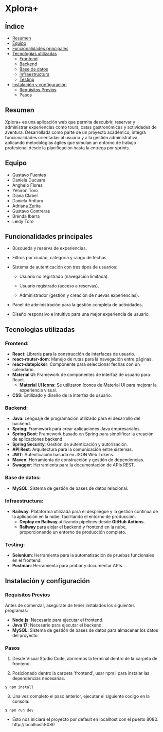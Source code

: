 # Xplora+

## Índice
- [Resumen](#resumen)
- [Equipo](#equipo)
- [Funcionalidades principales](#funcionalidades-principales)
- [Tecnologías utilizadas](#tecnologías-utilizadas)
  - [Frontend](#frontend)
  - [Backend](#backend)
  - [Base de datos](#base-de-datos)
  - [Infraestructura](#infraestructura)
  - [Testing](#testing)
- [Instalación y configuración](#instalación-y-configuración)
  - [Requisitos Previos](#requisitos-previos)
  - [Pasos](#pasos)

## Resumen

Xplora+ es una aplicación web que permite descubrir, reservar y administrar experiencias como tours, catas gastronómicas y actividades de aventura. Desarrollada como parte de un proyecto académico, integra funcionalidades orientadas al usuario y a la gestión administrativa, aplicando metodologías ágiles que simulan un entorno de trabajo profesional desde la planificación hasta la entrega por sprints.

## Equipo
* Gustavo Fuentes
* Daniela Ducuara
* Anghelo Flores
* Yehiron Toro
* Diana Clabel 
* Daniela Anttury
* Adriana Zurita
* Gustavo Contreras
* Brenda Ibarra
* Leidy Toro

## Funcionalidades principales
+ Búsqueda y reserva de experiencias.

+ Filtros por ciudad, categoría y rango de fechas.

+  Sistema de autenticación con tres tipos de usuarios: 
    + Usuario no registrado (navegación limitada).

    + Usuario registrado (acceso a reservas).

    + Administrador (gestión y creación de nuevas experiencias).

+ Panel de administración para la gestión completa de actividades.

+ Diseño responsivo e intuitivo para una mejor experiencia de usuario.

## Tecnologìas utilizadas


### Frontend:
- **React**: Librería para la construcción de interfaces de usuario.
- **react-router-dom**: Manejo de rutas para la navegación entre páginas.
- **react-datepicker**: Componente para seleccionar fechas con un calendario.
- **Material UI**: Framework de componentes de interfaz de usuario para React.
  - **Material UI Icons**: Se utilizaron íconos de Material UI para mejorar la experiencia visual.
- **CSS**: Estilizado y diseño de la interfaz de usuario.

### Backend:
- **Java**: Lenguaje de programación utilizado para el desarrollo del backend.
- **Spring**: Framework para crear aplicaciones Java empresariales.
- **Spring Boot**: Framework basado en Spring para simplificar la creación de aplicaciones backend.
- **Spring Security**: Gestión de autenticación y autorización.
- **API Rest**: Arquitectura para la comunicación entre sistemas.
- **JWT**: Autenticación basada en JSON Web Tokens.
- **Maven**: Herramienta de construcción y gestión de dependencias.
- **Swagger**: Herramienta para la documentación de APIs REST.

### Base de datos:
- **MySQL**: Sistema de gestión de bases de datos relacional.

### Infraestructura:
- **Railway**: Plataforma utilizada para el despliegue y la gestión continua de la aplicación en la nube, facilitando el entorno de producción.
  - **Deploy en Railway** utilizando pipelines desde **GitHub Actions**.
  - **Railway** para alojar el backend y frontend en la nube, proporcionando un entorno de producción completo.

### Testing:
- **Selenium**: Herramienta para la automatización de pruebas funcionales en el frontend.
- **Postman**: Herramienta para probar y documentar APIs.

## Instalación y configuración

### Requisitos Previos

Antes de comenzar, asegúrate de tener instalados los siguientes programas:

- **Node.js**: Necesario para ejecutar el frontend.
- **Java 17**: Necesario para ejecutar el backend.
- **MySQL**: Sistema de gestión de bases de datos para almacenar los datos del proyecto.

### Pasos

1. Desde Visual Studio Code, abriremos la terminal dentro de la carpeta de frontend.

2. Posicionado dentro la carpeta 'frontend', usar npm i para instalar las dependencias necesarias.

```
$ npm install
```

3. Una vez completo el paso anterior, ejecutar el siguiente codigo en la consola:

```
$ npm run dev
```

- Esto nos iniciará el proyecto por default en localhost con el puerto 8080. http://localhost:8080








